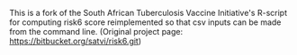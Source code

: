 This is a fork of the South African Tuberculosis Vaccine Initiative's R-script for computing risk6 score reimplemented so that csv inputs can be made from the command line. (Original project page: https://bitbucket.org/satvi/risk6.git) 

